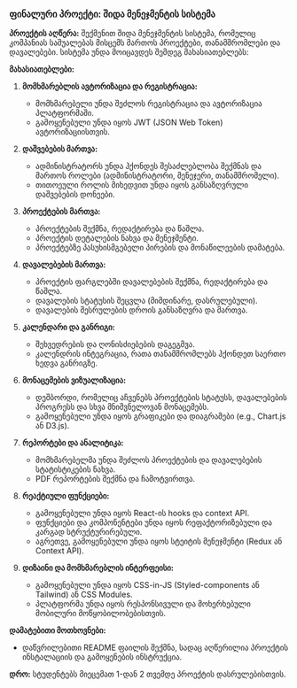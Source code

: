 ### ფინალური პროექტი: შიდა მენეჯმენტის სისტემა

**პროექტის აღწერა:**
შექმენით შიდა მენეჯმენტის სისტემა, რომელიც კომპანიას საშუალებას მისცემს მართოს პროექტები, თანამშრომლები და დავალებები. სისტემა უნდა მოიცავდეს შემდეგ მახასიათებლებს:

**მახასიათებლები:**

1. **მომხმარებლის ავტორიზაცია და რეგისტრაცია:**
   - მომხმარებელი უნდა შეძლოს რეგისტრაცია და ავტორიზაცია პლატფორმაში.
   - გამოყენებული უნდა იყოს JWT (JSON Web Token) ავტორიზაციისთვის.

2. **დაშვებების მართვა:**
   - ადმინისტრატორს უნდა ჰქონდეს შესაძლებლობა შექმნას და მართოს როლები (ადმინისტრატორი, მენეჯერი, თანამშრომელი).
   - თითოეული როლის მიხედვით უნდა იყოს განსაზღვრული დაშვებების დონეები.

3. **პროექტების მართვა:**
   - პროექტების შექმნა, რედაქტირება და წაშლა.
   - პროექტის დეტალების ნახვა და მენეჯმენტი.
   - პროექტებზე პასუხისმგებელი პირების და მონაწილეების დამატება.

4. **დავალებების მართვა:**
   - პროექტის ფარგლებში დავალებების შექმნა, რედაქტირება და წაშლა.
   - დავალების სტატუსის შეცვლა (მიმდინარე, დასრულებული).
   - დავალების შესრულების დროის განსაზღვრა და მართვა.

5. **კალენდარი და განრიგი:**
   - შეხვედრების და ღონისძიებების დაგეგმვა.
   - კალენდრის ინტეგრაცია, რათა თანამშრომლებს ჰქონდეთ საერთო ხედვა განრიგზე.

6. **მონაცემების ვიზუალიზაცია:**
   - დეშბორდი, რომელიც აჩვენებს პროექტების სტატუსს, დავალებების პროგრესს და სხვა მნიშვნელოვან მონაცემებს.
   - გამოყენებული უნდა იყოს გრაფიკები და დიაგრამები (e.g., Chart.js ან D3.js).

7. **რეპორტები და ანალიტიკა:**
   - მომხმარებელმა უნდა შეძლოს პროექტების და დავალებების სტატისტიკების ნახვა.
   - PDF რეპორტების შექმნა და ჩამოტვირთვა.

8. **რეაქტიული ფუნქციები:**
   - გამოყენებული უნდა იყოს React-ის hooks და context API.
   - ფუნქციები და კომპონენტები უნდა იყოს რეფაქტორიზებული და კარგად სტრუქტურირებული.
   - აგრეთვე, გამოყენებული უნდა იყოს სტეიტის მენეჯმენტი (Redux ან Context API).

9. **დიზაინი და მომხმარებლის ინტერფეისი:**
   - გამოყენებული უნდა იყოს CSS-in-JS (Styled-components ან Tailwind) ან CSS Modules.
   - პლატფორმა უნდა იყოს რესპონსივული და მოხერხებული მობილური მოწყობილობებისთვის.

**დამატებითი მოთხოვნები:**
- დაწვრილებითი README ფაილის შექმნა, სადაც აღწერილია პროექტის ინსტალაციის და გამოყენების ინსტრუქცია.

**დრო:**
სტუდენტებს მიეცემათ 1-დან 2 თვემდე პროექტის დასრულებისთვის.
